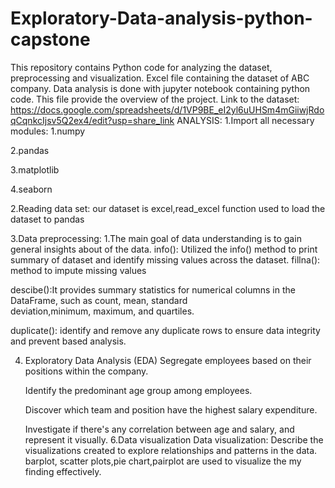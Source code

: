 # Exploratory-Data-analysis-python-capstone
This repository contains Python code for analyzing the dataset, preprocessing and visualization.
Excel file containing the dataset of ABC company.
Data analysis is done with jupyter notebook containing python code.
This file provide the overview of the project.
Link to the dataset:
https://docs.google.com/spreadsheets/d/1VP9BE_eI2yl6uUHSm4mGiiwjRdoqCqnkcIjsv5Q2ex4/edit?usp=share_link
ANALYSIS:
1.Import all necessary modules:
1.numpy

2.pandas

3.matplotlib

4.seaborn

2.Reading data set:
our dataset is excel,read_excel function used to load the dataset to pandas

3.Data preprocessing:
1.The main goal of data understanding is to gain general insights about of the data.
info(): Utilized the info() method to  print summary of dataset and identify missing values across
the dataset.
fillna(): method to impute missing values

descibe():It provides summary statistics for numerical columns in the DataFrame, such as count,
mean, standard   
deviation,minimum, maximum, and quartiles.

duplicate(): identify and remove any duplicate rows to ensure data integrity and prevent 
based analysis. 

4. Exploratory Data Analysis (EDA)
     Segregate employees based on their positions within the company.
  
     Identify the predominant age group among employees. 
  
    Discover which team and position have the highest salary expenditure.
  
    Investigate if there's any correlation between age and salary, and represent it visually.
6.Data visualization
   Data visualization: Describe the visualizations created to explore relationships and patterns in the data.
   barplot, scatter plots,pie chart,pairplot are used to visualize the my finding effectively.
